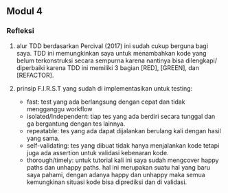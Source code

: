 ## Modul 4
### Refleksi

1. alur TDD berdasarkan Percival (2017) ini sudah cukup berguna bagi saya. TDD ini memungkinkan saya untuk menambahkan kode yang belum terkonstruksi secara sempurna karena nantinya bisa dilengkapi/ diperbaiki karena TDD ini memiliki 3 bagian [RED], [GREEN], dan [REFACTOR]. 


2. prinsip F.I.R.S.T yang sudah di implementasikan untuk testing: 
    - fast: test yang ada berlangsung dengan cepat dan tidak mengganggu workflow
    - isolated/Independent: tiap tes yang ada berdiri secara tunggal dan ga bergantung dengan tes lainnya. 
    - repeatable: tes yang ada dapat dijalankan berulang kali dengan hasil yang sama.
    - self-validating: tes yang dibuat tidak hanya menjalankan kode tetapi juga ada assertion untuk validasi kebenaran kode. 
    - thorough/timely: untuk tutorial kali ini saya sudah mengcover happy paths dan unhappy paths. hal ini merupakan suatu hal yang baru saya pahami, dengan adanya happy dan unhappy maka semua kemungkinan situasi kode bisa diprediksi dan di validasi. 